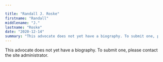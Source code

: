 ```yaml
---

title: "Randall J. Roske"
firstname: "Randall"
middlename: "J."
lastname: "Roske"
date: "2020-12-14"
summary: "This advocate does not yet have a biography. To submit one, please contact the site administrator."
---
```

This advocate does not yet have a biography. To submit one, please contact the site administrator.

